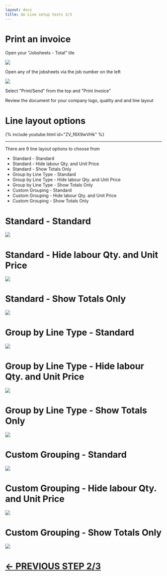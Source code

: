 ```yaml
---
layout: docs
title: Go Live setup tests 3/3
---
```


#   Print an invoice   

Open your "Jobsheets - Total" tile 

![](media/garagehive-jobsheet-total-tile.png)

Open any of the jobsheets via the job number on the left 

![](media/garagehive-jobsheet-total-list.png)

Select "Print/Send" from the top and "Print Invoice"

Review the document for your company logo, quality and and line layout 

# Line layout options

{% include youtube.html id="ZV_f6X9wVHk" %}

---

There are 9 line layout options to choose from 

* Standard - Standard 
* Standard - Hide labour Qty. and Unit Price 
* Standard - Show Totals Only 
* Group by Line Type - Standard 
* Group by Line Type - Hide labour Qty. and Unit Price 
* Group by Line Type - Show Totals Only 
* Custom Grouping - Standard 
* Custom Grouping - Hide labour Qty. and Unit Price 
* Custom Grouping - Show Totals Only 

# **Standard - Standard** 

![](media/garagehive-printlayout-stdstd.png)

# **Standard - Hide labour Qty. and Unit Price**

![](media/garagehive-printlayout-stdhide.png)

# **Standard - Show Totals Only** 

![](media/garagehive-printlayout-stdtotalsonly.png)

# **Group by Line Type - Standard** 

![](media/garagehive-printlayout-grouplinestd.png)

# **Group by Line Type - Hide labour Qty. and Unit Price**

![](media/garagehive-printlayout-grouplinehide.png)

# **Group by Line Type - Show Totals Only**

![](media/garagehive-printlayout-grouplibetotalsonly.png)

# **Custom Grouping - Standard** 

![](media/garagehive-printlayout-custstd.png)

# **Custom Grouping - Hide labour Qty. and Unit Price**

![](media/garagehive-printlayout-custhide.png)

# **Custom Grouping - Show Totals Only**

![](media/garagehive-printlayout-custtotalsonly.png)

# [<- PREVIOUS STEP 2/3](/docs/golive-test-sms-email.html)

